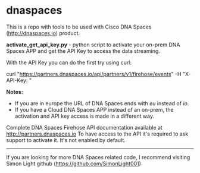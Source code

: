 # dnaspaces

This is a repo with tools to be used with Cisco DNA Spaces (http://dnaspaces.io) product.

**activate_get_api_key.py** -  python script to activate your on-prem DNA Spaces APP and get the API Key to access the data streaming.

With the API Key you can do the first try using curl:

curl "https://partners.dnaspaces.io/api/partners/v1/firehose/events" -H "X-API-Key: <Your-API-Key>"

**Notes:** 
  - If you are in europe the URL of DNA Spaces ends with _eu_ instead of _io_.
  - If you have a Cloud DNA Spaces APP instead of an on-prem, the activation and API key access is made in a different way.

 Complete DNA Spaces Firehose API documentation available at http://partners.dnaspaces.io
 To have access to the API it's required to ask support to activate it. It's not enabled by default.
  
-----------------------

If you are looking for more DNA Spaces related code, I recommend visiting Simon Light github (https://github.com/SimonLight001)

